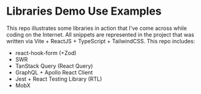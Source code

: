 # Libraries Demo Use Examples

This repo illustrates some libraries in action that I've come across while coding on the Internet. All snippets are represented in the project that was written via Vite + ReactJS + TypeScript + TailwindCSS. This repo includes:

-   react-hook-form (+Zod)
-   SWR
-   TanStack Query (React Query)
-   GraphQL + Apollo React Client
-   Jest + React Testing Library (RTL)
-   MobX
